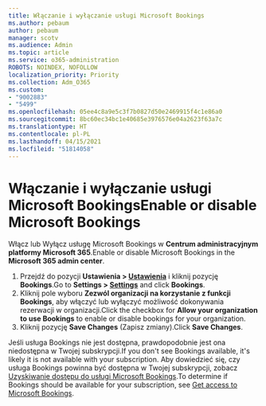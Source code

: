 ```yaml
---
title: Włączanie i wyłączanie usługi Microsoft Bookings
ms.author: pebaum
author: pebaum
manager: scotv
ms.audience: Admin
ms.topic: article
ms.service: o365-administration
ROBOTS: NOINDEX, NOFOLLOW
localization_priority: Priority
ms.collection: Adm_O365
ms.custom:
- "9002883"
- "5499"
ms.openlocfilehash: 05ee4c8a9e5c3f7b0827d50e2469915f4c1e86a0
ms.sourcegitcommit: 8bc60ec34bc1e40685e3976576e04a2623f63a7c
ms.translationtype: HT
ms.contentlocale: pl-PL
ms.lasthandoff: 04/15/2021
ms.locfileid: "51814058"
---
```

# <a name="enable-or-disable-microsoft-bookings"></a><span data-ttu-id="ed60e-102">Włączanie i wyłączanie usługi Microsoft Bookings</span><span class="sxs-lookup"><span data-stu-id="ed60e-102">Enable or disable Microsoft Bookings</span></span>

<span data-ttu-id="ed60e-103">Włącz lub Wyłącz usługę Microsoft Bookings w **Centrum administracyjnym platformy Microsoft 365**.</span><span class="sxs-lookup"><span data-stu-id="ed60e-103">Enable or disable Microsoft Bookings in the **Microsoft 365 admin center**.</span></span>

1. <span data-ttu-id="ed60e-104">Przejdź do pozycji **Ustawienia > [Ustawienia](https://admin.microsoft.com/Adminportal/Home?source=applauncher#/Settings/Services)** i kliknij pozycję **Bookings**.</span><span class="sxs-lookup"><span data-stu-id="ed60e-104">Go to **Settings > [Settings](https://admin.microsoft.com/Adminportal/Home?source=applauncher#/Settings/Services)** and click **Bookings**.</span></span>
2. <span data-ttu-id="ed60e-105">Kliknij pole wyboru **Zezwól organizacji na korzystanie z funkcji Bookings**, aby włączyć lub wyłączyć możliwość dokonywania rezerwacji w organizacji.</span><span class="sxs-lookup"><span data-stu-id="ed60e-105">Click the checkbox for **Allow your organization to use Bookings** to enable or disable bookings for your organization.</span></span>
3. <span data-ttu-id="ed60e-106">Kliknij pozycję **Save Changes** (Zapisz zmiany).</span><span class="sxs-lookup"><span data-stu-id="ed60e-106">Click **Save Changes**.</span></span>

<span data-ttu-id="ed60e-107">Jeśli usługa Bookings nie jest dostępna, prawdopodobnie jest ona niedostępna w Twojej subskrypcji.</span><span class="sxs-lookup"><span data-stu-id="ed60e-107">If you don't see Bookings available, it's likely it is not available with your subscription.</span></span> <span data-ttu-id="ed60e-108">Aby dowiedzieć się, czy usługa Bookings powinna być dostępna w Twojej subskrypcji, zobacz [Uzyskiwanie dostępu do usługi Microsoft Bookings](https://support.microsoft.com/pl-PL/office/get-access-to-microsoft-bookings-5382dc07-aaa5-45c9-8767-502333b214ce).</span><span class="sxs-lookup"><span data-stu-id="ed60e-108">To determine if Bookings should be available for your subscription, see [Get access to Microsoft Bookings](https://support.microsoft.com/pl-PL/office/get-access-to-microsoft-bookings-5382dc07-aaa5-45c9-8767-502333b214ce).</span></span>
